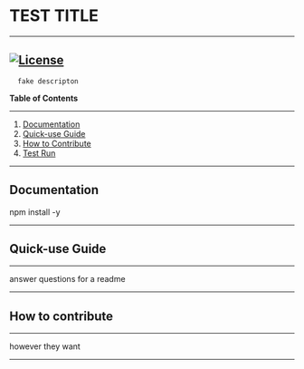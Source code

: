 # TEST TITLE
  ---
[![License](https://img.shields.io/badge/License-Apache_2.0-blue.svg)](https://opensource.org/licenses/Apache-2.0)
  ---
      fake descripton

  **Table of Contents**

  ---
1. [Documentation](#documentation)  
2. [Quick-use Guide](#guide)
3. [How to Contribute](#contribute)
4. [Test Run](#run)
      
---  

## Documentation


npm install -y  

---

## Quick-use Guide

---

answer questions for a readme

---

## How to contribute

---

however they want

---
      